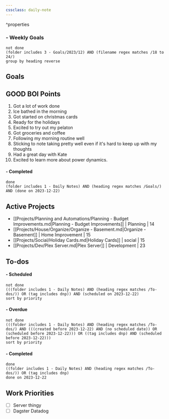 ```yaml
---
cssclass: daily-note
---
```

^properties
### - Weekly Goals
```tasks
not done
(folder includes 3 - Goals/2023/12) AND (filename regex matches /18 to 24/)
group by heading reverse
```
## Goals
## GOOD BOI Points
1. Got a lot of work done
2. Ice bathed in the morning
3. Got started on christmas cards
4. Ready for the holidays
5. Excited to try out my pelaton
6. Got groceries and coffee
7. Following my morning routine well
8. Sticking to note taking pretty well even if it's hard to keep up with my thoughts
9. Had a great day with Kate
10. Excited to learn more about power dynamics.
#### - Completed
```tasks
done
(folder includes 1 - Daily Notes) AND (heading regex matches /Goals/) AND (done on 2023-12-22)
```

## Active Projects
- [[Projects/Planning and Automations/Planning - Budget Improvements.md|Planning - Budget Improvements]] | Planning | 14
- [[Projects/House/Organize/Organize - Basement.md|Organize - Basement]] | Home Improvement | 15
- [[Projects/Social/Holiday Cards.md|Holiday Cards]] | social | 15
- [[Projects/Dev/Plex Server.md|Plex Server]] | Development | 23
## To-dos
#### - Scheduled
```tasks
not done
(((folder includes 1 - Daily Notes) AND (heading regex matches /To-dos/)) OR (tag includes dnp)) AND (scheduled on 2023-12-22)
sort by priority
```
#### - Overdue
```tasks
not done
(((folder includes 1 - Daily Notes) AND (heading regex matches /To-dos/) AND (((created before 2023-12-22) AND (no scheduled date)) OR (scheduled before 2023-12-22))) OR ((tag includes dnp) AND (scheduled before 2023-12-22)))
sort by priority
```
#### - Completed
```tasks
done
((folder includes 1 - Daily Notes) AND (heading regex matches /To-dos/)) OR (tag includes dnp)
done on 2023-12-22
```

## Work Priorities
- [ ] Server thingy
- [ ] Dagster Datadog

